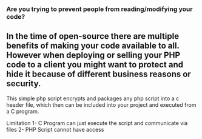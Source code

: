### Are you trying to prevent people from reading/modifying your code? 

## In the time of open-source there are multiple benefits of making your code available to all. However when deploying or selling your PHP code to a client you might want to protect and hide it because of different business reasons or security.

This simple php script encrypts and packages any php script into a c header file, which then can be included into your project and executed from a C program. 

Limitation
1- C Program can just execute the script and communicate via files 
2- PHP Script cannot have access 



